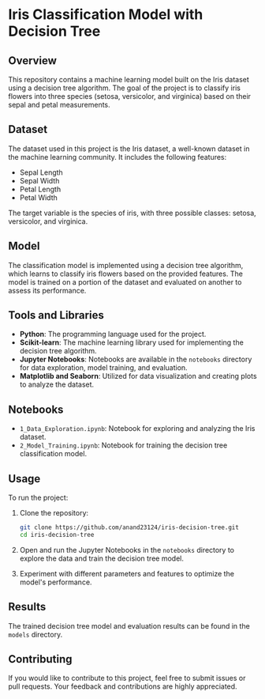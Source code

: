 # Iris Classification Model with Decision Tree

## Overview

This repository contains a machine learning model built on the Iris dataset using a decision tree algorithm. The goal of the project is to classify iris flowers into three species (setosa, versicolor, and virginica) based on their sepal and petal measurements.

## Dataset

The dataset used in this project is the Iris dataset, a well-known dataset in the machine learning community. It includes the following features:

- Sepal Length
- Sepal Width
- Petal Length
- Petal Width

The target variable is the species of iris, with three possible classes: setosa, versicolor, and virginica.

## Model

The classification model is implemented using a decision tree algorithm, which learns to classify iris flowers based on the provided features. The model is trained on a portion of the dataset and evaluated on another to assess its performance.

## Tools and Libraries

- **Python**: The programming language used for the project.
- **Scikit-learn**: The machine learning library used for implementing the decision tree algorithm.
- **Jupyter Notebooks**: Notebooks are available in the `notebooks` directory for data exploration, model training, and evaluation.
- **Matplotlib and Seaborn**: Utilized for data visualization and creating plots to analyze the dataset.

## Notebooks

- `1_Data_Exploration.ipynb`: Notebook for exploring and analyzing the Iris dataset.
- `2_Model_Training.ipynb`: Notebook for training the decision tree classification model.

## Usage

To run the project:

1. Clone the repository:

    ```bash
    git clone https://github.com/anand23124/iris-decision-tree.git
    cd iris-decision-tree
    ```

2. Open and run the Jupyter Notebooks in the `notebooks` directory to explore the data and train the decision tree model.

3. Experiment with different parameters and features to optimize the model's performance.

## Results

The trained decision tree model and evaluation results can be found in the `models` directory.

## Contributing

If you would like to contribute to this project, feel free to submit issues or pull requests. Your feedback and contributions are highly appreciated.
